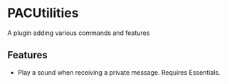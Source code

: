 # PACUtilities
A plugin adding various commands and features

## Features
- Play a sound when receiving a private message. Requires Essentials.
